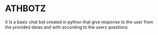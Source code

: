 # ATHBOTZ

It Is a basic chat bot created in python that give response to the user from the provided datas and with according to the users questions
